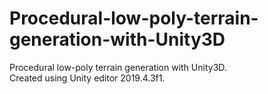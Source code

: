 # Procedural-low-poly-terrain-generation-with-Unity3D
Procedural low-poly terrain generation with Unity3D.  
Created using Unity editor 2019.4.3f1.
